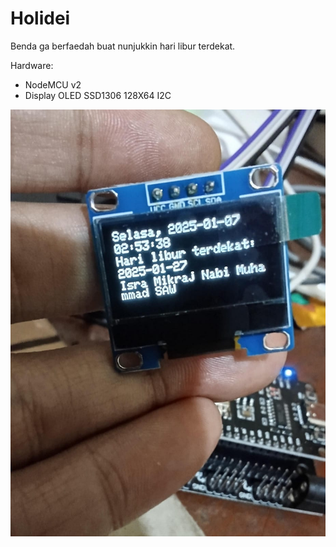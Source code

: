 # Holidei

Benda ga berfaedah buat nunjukkin hari libur terdekat.

Hardware:
- NodeMCU v2
- Display OLED SSD1306 128X64 I2C

![hasil](pic.jpeg)